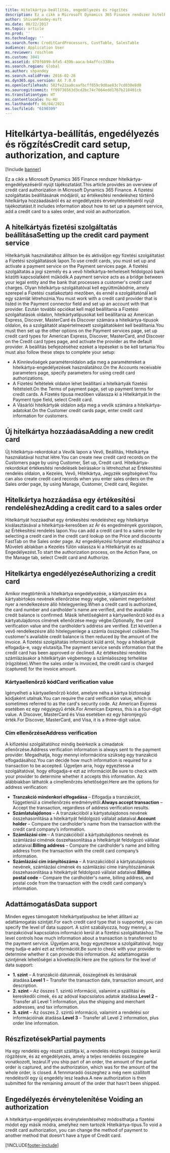 ```yaml
---
title: Hitelkártya-beállítás, engedélyezés és rögzítés
description: Ez a cikk a Microsoft Dynamics 365 Finance rendszer hitelkártya-engedélyezéséről nyújt tájékoztatást. A fizetési szolgáltatás beállításának módjáról, az értékesítési rendeléshez történő hitelkártya hozzáadásáról és az engedélyezés érvénytelenítéséről nyújt tájékoztatást.
author: ShivamPandey-msft
ms.date: 08/22/2017
ms.topic: article
ms.prod: ''
ms.technology: ''
ms.search.form: CreditCardProcessors, CustTable, SalesTable
audience: Application User
ms.reviewer: roschlom
ms.custom: 3041
ms.assetid: 678f6899-bfa5-439b-aaca-b4affcc338ba
ms.search.region: Global
ms.author: shpandey
ms.search.validFrom: 2016-02-28
ms.dyn365.ops.version: AX 7.0.0
ms.openlocfilehash: 502fe22aa0caafbcff059c9d0ae83c7cd030e8d0
ms.sourcegitcommit: ff09736563d3cd2bc74c7664edd1767b218401cb
ms.translationtype: HT
ms.contentlocale: hu-HU
ms.lasthandoff: 06/04/2021
ms.locfileid: "6190309"
---
```

# <a name="credit-card-setup-authorization-and-capture"></a><span data-ttu-id="365ed-104">Hitelkártya-beállítás, engedélyezés és rögzítés</span><span class="sxs-lookup"><span data-stu-id="365ed-104">Credit card setup, authorization, and capture</span></span>

[!include [banner](../includes/banner.md)]

<span data-ttu-id="365ed-105">Ez a cikk a Microsoft Dynamics 365 Finance rendszer hitelkártya-engedélyezéséről nyújt tájékoztatást.</span><span class="sxs-lookup"><span data-stu-id="365ed-105">This article provides an overview of credit card authorization in Microsoft Dynamics 365 Finance.</span></span> <span data-ttu-id="365ed-106">A fizetési szolgáltatás beállításának módjáról, az értékesítési rendeléshez történő hitelkártya hozzáadásáról és az engedélyezés érvénytelenítéséről nyújt tájékoztatást.</span><span class="sxs-lookup"><span data-stu-id="365ed-106">It includes information about how to set up a payment service, add a credit card to a sales order, and void an authorization.</span></span>

## <a name="setting-up-the-credit-card-payment-service"></a><span data-ttu-id="365ed-107">A hitelkártyás fizetési szolgáltatás beállítása</span><span class="sxs-lookup"><span data-stu-id="365ed-107">Setting up the credit card payment service</span></span>

<span data-ttu-id="365ed-108">Hitelkártyák használatához állítson be és aktiváljon egy fizetési szolgáltatást a Fizetési szolgáltatások lapon.</span><span class="sxs-lookup"><span data-stu-id="365ed-108">To use credit cards, you must set up and activate a payment service on the Payment services page.</span></span> <span data-ttu-id="365ed-109">A fizetési szolgáltatás a jogi személy és a vevő hitelkártya-terheléseit feldolgozó bank közötti kapcsolatként működik.</span><span class="sxs-lookup"><span data-stu-id="365ed-109">A payment service acts as a bridge between your legal entity and the bank that processes a customer's credit card charges.</span></span> <span data-ttu-id="365ed-110">Olyan hitelkártya-szolgáltatóval kell együttműködnie, amely szerepel a Fizetési csatlakoztató mezőben, és ennél a szolgáltatónál kell egy számlát létrehoznia.</span><span class="sxs-lookup"><span data-stu-id="365ed-110">You must work with a credit card provider that is listed in the Payment connector field and set up an account with that provider.</span></span> <span data-ttu-id="365ed-111">Ezután további opciókat kell majd beállítania a Fizetési szolgáltatások oldalon, hitelkártyatípusokat kell beállítania az American Express, Discover, MasterCard és Discover számára a hitelkártya-típusok oldalon, és a szolgáltatót alapértelmezett szolgáltatóként kell beállítania.</span><span class="sxs-lookup"><span data-stu-id="365ed-111">You must then set up the other options on the Payment services page, set up credit card types for American Express, Discover, MasterCard, and Discover on the Credit card types page, and activate the provider as the default provider.</span></span> <span data-ttu-id="365ed-112">A beállítás befejezéséhez ezeket a lépéseket is be kell tartania:</span><span class="sxs-lookup"><span data-stu-id="365ed-112">You must also follow these steps to complete your setup:</span></span>
-   <span data-ttu-id="365ed-113">A Kinnlevőségek paraméteroldalon adja meg a paramétereket a hitelkártya-engedélyezések használatához.</span><span class="sxs-lookup"><span data-stu-id="365ed-113">On the Accounts receivable parameters page, specify parameters for using credit card authorizations.</span></span>
-   <span data-ttu-id="365ed-114">A Fizetési feltételek oldalon lehet beállítani a hitelkártyák fizetési feltételeit.</span><span class="sxs-lookup"><span data-stu-id="365ed-114">On the Terms of payment page, set up payment terms for credit cards.</span></span> <span data-ttu-id="365ed-115">A Fizetés típusa mezőben válassza ki a Hitelkártyát.</span><span class="sxs-lookup"><span data-stu-id="365ed-115">In the Payment type field, select Credit card.</span></span>
-   <span data-ttu-id="365ed-116">A Vásárlói hitelkártyák oldalon adja meg a vevők számára a hitelkártya-adatokat.</span><span class="sxs-lookup"><span data-stu-id="365ed-116">On the Customer credit cards page, enter credit card information for customers.</span></span>

## <a name="adding-a-new-credit-card"></a><span data-ttu-id="365ed-117">Új hitelkártya hozzáadása</span><span class="sxs-lookup"><span data-stu-id="365ed-117">Adding a new credit card</span></span>
<span data-ttu-id="365ed-118">Új hitelkártya-rekordokat a Vevők lapon a Vevő, Beállítás, Hitelkártya használatával hozhat létre.</span><span class="sxs-lookup"><span data-stu-id="365ed-118">You can create new credit card records on the Customers page by using Customer, Set up, Credit card.</span></span> <span data-ttu-id="365ed-119">Hitelkártya-rekordokat értékesítési rendelések beírásakor is létrehozhat az Értékesítési rendelés oldalon, a Kezelés, Vevő, Hitelkártya, Jegyzék segítségével.</span><span class="sxs-lookup"><span data-stu-id="365ed-119">You can also create credit card records when you enter sales orders on the Sales order page, by using Manage, Customer, Credit card, Register.</span></span>

## <a name="adding-a-credit-card-to-a-sales-order"></a><span data-ttu-id="365ed-120">Hitelkártya hozzáadása egy értékesítési rendeléshez</span><span class="sxs-lookup"><span data-stu-id="365ed-120">Adding a credit card to a sales order</span></span>

<span data-ttu-id="365ed-121">Hitelkártyát hozzáadhat egy értékesítési rendeléshez egy hitelkártya kiválasztásával a hitelkártya-keresőben az Ár és engedmények gyorslapon, az Értékesítési rendelés lapon.</span><span class="sxs-lookup"><span data-stu-id="365ed-121">You can add a credit card to a sales order by selecting a credit card in the credit card lookup on the Price and discounts FastTab on the Sales order page.</span></span> <span data-ttu-id="365ed-122">Az engedélyezési folyamat elindításához a Műveleti ablakban a Kezelés fülön válassza ki a Hitelkártyát és az Engedélyezést.</span><span class="sxs-lookup"><span data-stu-id="365ed-122">To start the authorization process, on the Action Pane, on the Manage tab, select Credit card and Authorize.</span></span>

## <a name="authorizing-a-credit-card"></a><span data-ttu-id="365ed-123">Hitelkártya engedélyezése</span><span class="sxs-lookup"><span data-stu-id="365ed-123">Authorizing a credit card</span></span>

<span data-ttu-id="365ed-124">Amikor megtörténik a hitelkártya engedélyezése, a kártyaszám és a kártyabirtokos nevének ellenőrzése megy végbe, valamint megerősítést nyer a rendelkezésre álló hitelegyenleg.</span><span class="sxs-lookup"><span data-stu-id="365ed-124">When a credit card is authorized, the card number and cardholder's name are verified, and the available credit balance is confirmed.</span></span> <span data-ttu-id="365ed-125">Másik lehetőségként a kártyaellenőrző kód és a kártyatulajdonos címének ellenőrzése megy végbe.</span><span class="sxs-lookup"><span data-stu-id="365ed-125">Optionally, the card verification value and the cardholder’s address are verified.</span></span> <span data-ttu-id="365ed-126">Ezt követően a vevő rendelkezésre álló hitelegyenlege a számla összegével csökken.</span><span class="sxs-lookup"><span data-stu-id="365ed-126">The customer's available credit balance is then reduced by the amount of the invoice.</span></span> <span data-ttu-id="365ed-127">A fizetési szolgáltatás információt küld arról, hogy a hitelkártyát elfogadja-e, vagy elutasítja.</span><span class="sxs-lookup"><span data-stu-id="365ed-127">The payment service sends information that the credit card has been approved or declined.</span></span> <span data-ttu-id="365ed-128">Az értékesítési rendelés számlázásakor a hitelkártyán végbemegy a számlaösszeg terhelése (rögzítése).</span><span class="sxs-lookup"><span data-stu-id="365ed-128">When the sales order is invoiced, the credit card is charged (captured) for the invoice amount.</span></span>

### <a name="card-verification-value"></a><span data-ttu-id="365ed-129">Kártyaellenőrző kód</span><span class="sxs-lookup"><span data-stu-id="365ed-129">Card verification value</span></span>

<span data-ttu-id="365ed-130">Igényelheti a kártyaellenőrző kódot, amelyre néha a kártya biztonsági kódjaként utalnak.</span><span class="sxs-lookup"><span data-stu-id="365ed-130">You can require the card verification value, which is sometimes referred to as the card's security code.</span></span> <span data-ttu-id="365ed-131">Az American Express esetében ez egy négyjegyű érték.</span><span class="sxs-lookup"><span data-stu-id="365ed-131">For American Express, this is a four-digit value.</span></span> <span data-ttu-id="365ed-132">A Discover, MasterCard és Visa esetében ez egy háromjegyű érték.</span><span class="sxs-lookup"><span data-stu-id="365ed-132">For Discover, MasterCard, and Visa, it is a three-digit value.</span></span>

### <a name="address-verification"></a><span data-ttu-id="365ed-133">Cím ellenőrzése</span><span class="sxs-lookup"><span data-stu-id="365ed-133">Address verification</span></span>

<span data-ttu-id="365ed-134">A kifizetési szolgáltatóhoz mindig beérkezik a címadatok ellenőrzése.</span><span class="sxs-lookup"><span data-stu-id="365ed-134">Address verification information is always sent to the payment provider.</span></span> <span data-ttu-id="365ed-135">Megadhatja, hogy mennyi információra szükség egy tranzakció elfogadásához.</span><span class="sxs-lookup"><span data-stu-id="365ed-135">You can decide how much information is required for a transaction to be accepted.</span></span> <span data-ttu-id="365ed-136">Ügyeljen arra, hogy egyeztesse a szolgáltatóval, hogy elfogadja-e ezt az információt.</span><span class="sxs-lookup"><span data-stu-id="365ed-136">Be sure to check with your provider to determine whether it accepts this information.</span></span> <span data-ttu-id="365ed-137">Az alábbiakban láthatók a címellenőrzés lehetőségei:</span><span class="sxs-lookup"><span data-stu-id="365ed-137">Here are the options for address verification:</span></span>
-   <span data-ttu-id="365ed-138">**Tranzakció mindenkori elfogadása** – Elfogadja a tranzakciót, függetlenül a címellenőrzés eredményétől.</span><span class="sxs-lookup"><span data-stu-id="365ed-138">**Always accept transaction** – Accept the transaction, regardless of address verification results.</span></span>
-   <span data-ttu-id="365ed-139">**Számlatulajdonos** – A tranzakcióból a kártyatulajdonos nevének összehasonlítása a hitelkártyát feldolgozó vállalat adataival.</span><span class="sxs-lookup"><span data-stu-id="365ed-139">**Account holder** – Compare the cardholder's name from the transaction with the credit card company’s information.</span></span>
-   <span data-ttu-id="365ed-140">**Számlázási cím** – A tranzakcióból a kártyatulajdonos nevének és számlázási címének összehasonlítása a hitelkártyát feldolgozó vállalat adataival.</span><span class="sxs-lookup"><span data-stu-id="365ed-140">**Billing address** – Compare the cardholder's name and billing address from the transaction with the credit card company’s information.</span></span>
-   <span data-ttu-id="365ed-141">**Számlázási cím irányítószáma** – A tranzakcióból a kártyatulajdonos nevének, számlázási címének és számlázási címe irányítószámának összehasonlítása a hitelkártyát feldolgozó vállalat adataival.</span><span class="sxs-lookup"><span data-stu-id="365ed-141">**Billing postal code** – Compare the cardholder's name, billing address, and postal code from the transaction with the credit card company’s information.</span></span>

## <a name="data-support"></a><span data-ttu-id="365ed-142">Adattámogatás</span><span class="sxs-lookup"><span data-stu-id="365ed-142">Data support</span></span>
<span data-ttu-id="365ed-143">Minden egyes támogatott hitelkártyatípushoz be lehet állítani az adattámogatás szintjét.</span><span class="sxs-lookup"><span data-stu-id="365ed-143">For each credit card type that is supported, you can specify the level of data support.</span></span> <span data-ttu-id="365ed-144">A szint szabályozza, hogy mennyi, a tranzakcióval kapcsolatos információ kerül át a fizetési szolgáltatáshoz.</span><span class="sxs-lookup"><span data-stu-id="365ed-144">The level controls how much information about a transaction is transferred to the payment service.</span></span> <span data-ttu-id="365ed-145">Ügyeljen arra, hogy egyeztesse a szolgáltatóval, hogy meg tudja-e adni ezt az információt.</span><span class="sxs-lookup"><span data-stu-id="365ed-145">Be sure to check with your provider to determine whether it can provide this information.</span></span> <span data-ttu-id="365ed-146">Az adattámogatás szintjének lehetőségei a következők:</span><span class="sxs-lookup"><span data-stu-id="365ed-146">Here are the options for the level of data support:</span></span>
-   <span data-ttu-id="365ed-147">**1. szint** – A tranzakció dátumnak, összegének és leírásának átadása.</span><span class="sxs-lookup"><span data-stu-id="365ed-147">**Level 1** – Transfer the transaction date, transaction amount, and description.</span></span>
-   <span data-ttu-id="365ed-148">**2. szint** – Az összes 1. szintű információ, valamint a szállítási és kereskedői címek, és az adóval kapcsolatos adatok átadása.</span><span class="sxs-lookup"><span data-stu-id="365ed-148">**Level 2** – Transfer all Level 1 information, plus the shipping and merchant addresses, and tax information.</span></span>
-   <span data-ttu-id="365ed-149">**3. szint** – Az összes 2. szintű információ, valamint a rendelési sor információinak átadása.</span><span class="sxs-lookup"><span data-stu-id="365ed-149">**Level 3** – Transfer all Level 2 information, plus order line information.</span></span>

## <a name="partial-payments"></a><span data-ttu-id="365ed-150">Részfizetések</span><span class="sxs-lookup"><span data-stu-id="365ed-150">Partial payments</span></span>
<span data-ttu-id="365ed-151">Ha egy rendelés egy részét szállítja ki, a rendelés részleges összege kerül rögzítésre, és az engedélyezés, amely a teljes rendelés összegére vonatkozott, lezárul.</span><span class="sxs-lookup"><span data-stu-id="365ed-151">If you ship part of an order, the amount of the partial order is captured, and the authorization, which was for the amount of the whole order, is closed.</span></span> <span data-ttu-id="365ed-152">A fennmaradó összeghez a még nem szállított rendelésről egy új engedély lesz leadva.</span><span class="sxs-lookup"><span data-stu-id="365ed-152">A new authorization is then submitted for the remaining amount of the order that hasn't been shipped.</span></span>

## <a name="voiding-an-authorization"></a><span data-ttu-id="365ed-153">Engedélyezés érvénytelenítése </span><span class="sxs-lookup"><span data-stu-id="365ed-153">Voiding an authorization</span></span>
<span data-ttu-id="365ed-154">A hitelkártya-engedélyezés érvénytelenítéséhez módosíthatja a fizetési módot egy másik módra, amelyhez nem tartozik Hitelkártya-típus.</span><span class="sxs-lookup"><span data-stu-id="365ed-154">To void a credit card authorization, you can change the method of payment to another method that doesn't have a type of Credit card.</span></span>







[!INCLUDE[footer-include](../../includes/footer-banner.md)]
